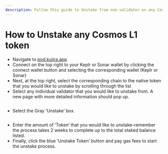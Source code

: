```yaml
---
description: Follow this guide to Unstake from one validator on any Cosmos L1.
---
```


# How to Unstake any Cosmos L1 token

* Navigate to [pod.kujira.app](https://pod.kujira.app/)
* Connect on the top right to your Keplr or Sonar wallet by clicking the connect wallet button and selecting the corresponding wallet (Keplr or Sonar)
* Next, at the top right, select the corresponding chain to the native token that you would like to unstake by scrolling through the list
* Select any individual validator that you would like to unstake from. A new page with more detailed information should pop up.

<figure><img src="https://lh4.googleusercontent.com/Gmt9ybk6x10ZhWSudTsA-5WGB7d1i7yCEeu9N5MJEZ0OEXReG74KisDsuY0VGEUa0xMdrSQ1vEOOPSdFOoXKbnn1_qDy1E1oYmTLYYqonzua4UBTrH5MPmDW5XCoRZOM1-c7BGy3TS0nOzMzPwqXpA4" alt=""><figcaption></figcaption></figure>

* Select the Gray ‘Unstake’ box.

<figure><img src="https://lh6.googleusercontent.com/b8Lo5QvZSrnp0wN9Si7L4Y32SNJ2nibFSl2eFPolq2x5D4j-3FhknyvdjmYGIuw7XPFgPetzo_4rs8XueOmLMLr3mQKWw9RAcQTEBg-mWdvX1bvGp4sCVYwsIyTfA9yXSMVKAfphPJmRcdv6dKdy66Q" alt=""><figcaption></figcaption></figure>

* Enter the amount of ‘Token’ that you would like to unstake–remember the process takes 2 weeks to complete up to the total staked balance listed.
* Finally, click the blue ‘Unstake Token’ button and pay gas fees to start the unstake process.
